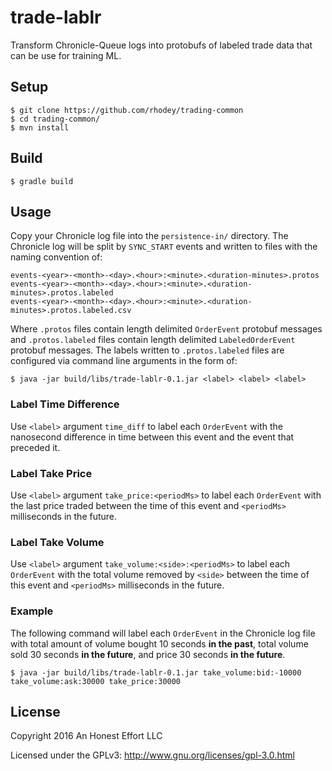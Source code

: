 # trade-lablr

Transform Chronicle-Queue logs into protobufs of labeled trade data that can be
use for training ML.

## Setup
```
$ git clone https://github.com/rhodey/trading-common
$ cd trading-common/
$ mvn install
```

## Build
```
$ gradle build
```

## Usage
Copy your Chronicle log file into the `persistence-in/` directory. The
Chronicle log will be split by `SYNC_START` events and written to files with
the naming convention of:
```
events-<year>-<month>-<day>.<hour>:<minute>.<duration-minutes>.protos
events-<year>-<month>-<day>.<hour>:<minute>.<duration-minutes>.protos.labeled
events-<year>-<month>-<day>.<hour>:<minute>.<duration-minutes>.protos.labeled.csv
```

Where `.protos` files contain length delimited `OrderEvent` protobuf messages
and `.protos.labeled` files contain length delimited  `LabeledOrderEvent`
protobuf messages. The labels written to `.protos.labeled` files are configured
via command line arguments in the form of:
```
$ java -jar build/libs/trade-lablr-0.1.jar <label> <label> <label>
```

### Label Time Difference
Use `<label>` argument `time_diff` to label each `OrderEvent` with the
nanosecond difference in time between this event and the event that preceded
it.

### Label Take Price
Use `<label>` argument `take_price:<periodMs>` to label each `OrderEvent` with
the last price traded between the time of this event and `<periodMs>`
milliseconds in the future.

### Label Take Volume
Use `<label>` argument `take_volume:<side>:<periodMs>` to label each
`OrderEvent` with the total volume removed by `<side>` between the time of this
event and `<periodMs>` milliseconds in the future.

### Example
The following command will label each `OrderEvent` in the Chronicle log file
with total amount of volume bought 10 seconds **in the past**, total volume
sold 30 seconds **in the future**, and price 30 seconds **in the future**.
```
$ java -jar build/libs/trade-lablr-0.1.jar take_volume:bid:-10000 take_volume:ask:30000 take_price:30000
```

## License

Copyright 2016 An Honest Effort LLC

Licensed under the GPLv3: http://www.gnu.org/licenses/gpl-3.0.html
